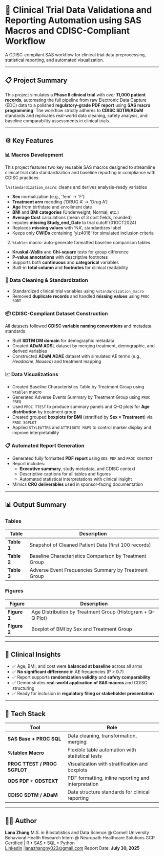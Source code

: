 # 🧪 Clinical Trial Data Validationa and Reporting Automation using SAS Macros and CDISC-Compliant Workflow

A CDISC-compliant SAS workflow for clinical trial data preprocessing, statistical reporting, and automated visualization.

---

## 📋 Project Summary

This project simulates a **Phase II clinical trial** with over **11,000 patient records**, automating the full pipeline from raw Electronic Data Capture (EDC) data to a polished **regulatory-grade PDF report** using **SAS macro programming**. The workflow strictly adheres to **CDISC SDTM/ADaM** standards and replicates real-world data cleaning, safety analysis, and baseline comparability assessments in clinical trials.

---

## ⚙️ Key Features

### 📊 Macros Development

This project features two key reusable SAS macros designed to streamline clinical trial data standardization and baseline reporting in compliance with CDISC practices:

1.`%standardization_macro`: cleans and derives analysis-ready variables
 * **Sex** normalization (e.g., 'fem' → 'F')
 * **Treatment arm** recoding ('DRUG A' → 'Drug A')
 * **Age** from birthdate and enrollment date
 * **BMI** and **BMI categories** (Underweight, Normal, etc.)
 * **Average Cost** calculations (mean of 3 cost fields, rounded)
 * Imputes **missing Study_end_Date** to trial cutoff (01OCT2024)
 * Replaces **missing values** with 'NA', standardizes label
 * Keeps only **CWIDs** containing 'yiz4018' for simulated inclusion criteria

2. `%tablen` macro: auto-generate formatted baseline comparison tables

 * **Kruskal-Wallis** and **Chi-square** tests for group difference
 * **P-value annotations** with descriptive footnotes
 * Supports both **continuous** and **categorical** variables
 * Built-in **total column** and **footnotes** for clinical readability

### 🔧 Data Cleaning & Standardization

* Standardized clinical trial variables using `%standardization_macro`
* Removed **duplicate records** and handled **missing values** using `PROC SORT`

### 📦 CDISC-Compliant Dataset Construction

All datasets followed **CDISC variable naming conventions** and metadata standards

* Built **SDTM DM domain** for demographic metadata
* Created **ADaM ADSL** dataset by merging treatment, demographic, and derived variables
* Constructed **ADaM ADAE** dataset with simulated AE terms (e.g., *Headache*, *Nausea*) and treatment mapping

### 📈 Data Visualizations

* Created Baseline Characteristics Table by Treatment Group using `%tablen` macro
* Generated Adverse Events Summary by Treatment Group using `PROC FREQ`
* Used `PROC TTEST` to produce summary panels and Q–Q plots for **Age distribution** by treatment group
* Created grouped **boxplots for BMI** (stratified by **Sex × Treatment**) via `PROC SGPLOT`
* Applied `STYLEATTRS` and `ATTRIBUTE MAPS` to control marker display and improve interpretability

### 📋 Automated Report Generation

* Generated fully formatted **PDF report** using `ODS PDF` and `PROC ODSTEXT`
* Report includes:
  * **Executive summary**, study metadata, and CDISC context
  * Descriptive captions for all tables and figures
  * Automated statistical interpretations with clinical insight
* Mimics **CRO deliverables** used in sponsor-facing documentation

---

## 📊 Output Summary

### **Tables**

| Table       | Description                                                       |
| ----------- | ----------------------------------------------------------------- |
| **Table 1** | Snapshot of Cleaned Patient Data (first 100 records)              |
| **Table 2** | Baseline Characteristics Comparison by Treatment Group            |
| **Table 3** | Adverse Event Frequencies Summary by Treatment Group              |

### **Figures**

| Figure       | Description                                                |
| ------------ | ---------------------------------------------------------- |
| **Figure 1** | Age Distribution by Treatment Group (Histogram + Q–Q Plot) |
| **Figure 2** | Boxplot of BMI by Sex and Treatment Group                  |

---

## 🧠 Clinical Insights

* ✅ Age, BMI, and cost were **balanced at baseline** across all arms
* ✅ **No significant difference** in AE frequencies (P > 0.7)
* ✅ Report supports **randomization validity** and **safety comparability**
* ✅ Demonstrates **real-world application of SAS macros** and CDISC structuring
* ✅ Ready for inclusion in **regulatory filing or stakeholder presentation**

---

## 🧰 Tech Stack

| Tool                         | Role                                                |
| ---------------------------- | --------------------------------------------------- |
| **SAS Base + PROC SQL**      | Data cleaning, transformation, merging              |
| **%tablen Macro**            | Flexible table automation with statistical tests    |
| **PROC TTEST / PROC SGPLOT** | Visualization with stratification and boxplots      |
| **ODS PDF + ODSTEXT**        | PDF formatting, inline reporting and interpretation |
| **CDISC SDTM / ADaM**        | Data structure standards for clinical reporting     |

---

## 🧑‍💌 Author

**Lana Zhang**
M.S. in Biostatistics and Data Science @ Cornell University
Behavioral Health Research Intern @ Neuropath Healthcare Solutions
GCP Certified | R • SAS • SQL • Python  
[LinkedIn](https://www.linkedin.com/in/lana-zhang-891430327/) |lanazhangny023@gmail.com
Report Date: **July 30, 2025**
